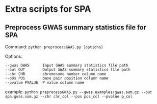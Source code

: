 # Extra scripts for SPA
## Preprocess GWAS summary statistics file for SPA
Command: `python preprocessGWAS.py [options]`

Options:
```
--gwas GWAS      Input GWAS summary statistics file path
--out OUT        Output GWAS summary statistics file path
--chr CHR        chromosome number column name
--pos POS        base pair position column name
--pvalue PVALUE  P value column name
```

example: `python preprocessGWAS.py --gwas examples/gwas.sum.gz --out spa.gwas.sum.gz --chr chr_col --pos pos_col --pvalue p_col`

